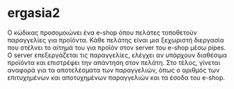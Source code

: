 # ergasia2

Ο κώδικας προσομοιώνει ένα e-shop όπου πελάτες τοποθετούν παραγγελίες για προϊόντα. Κάθε πελάτης είναι μια ξεχωριστή διεργασία που στέλνει το αίτημά του για προϊόν στον server του e-shop μέσω pipes. Ο server επεξεργάζεται τις παραγγελίες, ελέγχει αν υπάρχουν διαθέσιμα προϊόντα και επιστρέφει την απάντηση στον πελάτη. Στο τέλος, γίνεται αναφορά για τα αποτελέσματα των παραγγελιών, όπως ο αριθμός των επιτυχημένων και αποτυχημένων παραγγελιών και τα έσοδα του e-shop.
